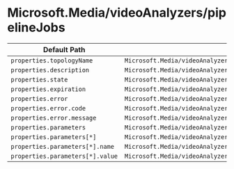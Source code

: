 # Microsoft.Media/videoAnalyzers/pipelineJobs

| Default Path | Alias |
|---|---|
| `properties.topologyName` | `Microsoft.Media/videoAnalyzers/pipelineJobs/topologyName` |
| `properties.description` | `Microsoft.Media/videoAnalyzers/pipelineJobs/description` |
| `properties.state` | `Microsoft.Media/videoAnalyzers/pipelineJobs/state` |
| `properties.expiration` | `Microsoft.Media/videoAnalyzers/pipelineJobs/expiration` |
| `properties.error` | `Microsoft.Media/videoAnalyzers/pipelineJobs/error` |
| `properties.error.code` | `Microsoft.Media/videoAnalyzers/pipelineJobs/error.code` |
| `properties.error.message` | `Microsoft.Media/videoAnalyzers/pipelineJobs/error.message` |
| `properties.parameters` | `Microsoft.Media/videoAnalyzers/pipelineJobs/parameters` |
| `properties.parameters[*]` | `Microsoft.Media/videoAnalyzers/pipelineJobs/parameters[*]` |
| `properties.parameters[*].name` | `Microsoft.Media/videoAnalyzers/pipelineJobs/parameters[*].name` |
| `properties.parameters[*].value` | `Microsoft.Media/videoAnalyzers/pipelineJobs/parameters[*].value` |

